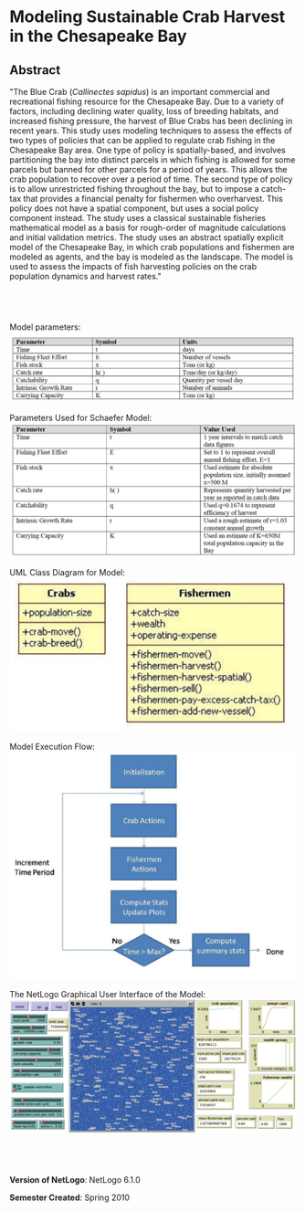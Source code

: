 # Modeling Sustainable Crab Harvest in the Chesapeake Bay

## Abstract

"The Blue Crab (*Callinectes sapidus*) is an important commercial and recreational fishing resource for the Chesapeake Bay. Due to a variety of factors, including declining water quality, loss of breeding habitats, and increased fishing pressure, the harvest of Blue Crabs has been declining in recent years. This study uses modeling techniques to assess the effects of two types of policies that can be applied to regulate crab fishing in the Chesapeake Bay area. One type of policy is spatially-based, and involves partitioning the bay into distinct parcels in which fishing is allowed for some parcels but banned for other parcels for a period of years. This allows the crab population to recover over a period of time. The second type of policy is to allow unrestricted fishing throughout the bay, but to impose a catch-tax that provides a financial penalty for fishermen who overharvest. This policy does not have a spatial component, but uses a social policy component instead. The study uses a classical sustainable fisheries mathematical model as a basis for rough-order of magnitude calculations and initial validation metrics. The study uses an abstract spatially explicit model of the Chesapeake Bay, in which crab populations and fishermen are modeled as agents, and the bay is modeled as the landscape. The model is used to assess the impacts of fish harvesting policies on the crab population dynamics and harvest rates."

## &nbsp;
Model parameters:
![Model parameters](ModelParameters.png)

Parameters Used for Schaefer Model:
![Model parameters](SchaeferParameters.png)

UML Class Diagram for Model:
![UML Class Diagram for Model](UML.png)

Model Execution Flow:
![Execution Flow](ExecutionFlow.png)

The NetLogo Graphical User Interface of the Model: 
![The NetLogo Graphical User Interface](GUI.png)

## &nbsp;

**Version of NetLogo**: NetLogo 6.1.0

**Semester Created**: Spring 2010